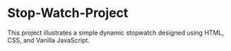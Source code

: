 # Stop-Watch-Project
This project illustrates a simple dynamic stopwatch designed using HTML, CSS, and Vanilla JavaScript.
